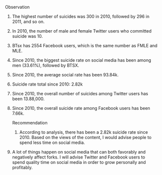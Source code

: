 Observation

1. The highest number of suicides was 300 in 2010, followed by 296 in 2011, and so on.

2. In 2010, the number of male and female Twitter users who committed suicide was 10.

3. BTsx has 2554 Facebook users, which is the same number as FMLE and MLE.

4. Since 2010, the biggest suicide rate on social media has been among men (33.61%), followed by BTSX.

5. Since 2010, the average social rate has been 93.84k.

6. Suicide rate total since 2010: 2.82k

7. Since 2010, the overall number of suicides among Twitter users has been 13.88,000.

8. Since 2010, the overall suicide rate among Facebook users has been 7.66k.

   Recommendation
   1. According to analysis, there has been a 2.82k suicide rate since 2010. Based on the views of the content, I would advise people to spend less time on social media.

2. A lot of things happen on social media that can both favorably and negatively affect forks. I will advise Twitter and Facebook users to spend quality time on social media in order to grow personally and profitably.
